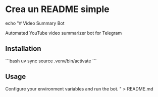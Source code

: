 # Crea un README simple
echo "# Video Summary Bot

Automated YouTube video summarizer bot for Telegram

## Installation
\`\`\`bash
uv sync
source .venv/bin/activate
\`\`\`

## Usage
Configure your environment variables and run the bot.
" > README.md